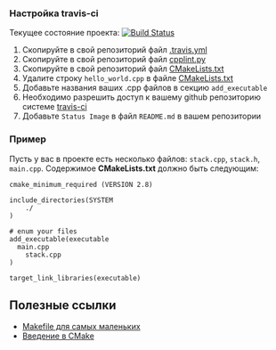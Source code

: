 ### Настройка travis-ci

Текущее состояние проекта: [![Build Status](https://travis-ci.org/drewxa/bmstu-programming-languages.svg?branch=travis-template)](https://travis-ci.org/drewxa/bmstu-programming-languages)

1. Скопируйте в свой репозиторий файл [.travis.yml](.travis.yml)
1. Скопируйте в свой репозиторий файл [cpplint.py](cpplint.py)
1. Скопируйте в свой репозиторий файл [CMakeLists.txt](CMakeLists.txt)
1. Удалите строку `hello_world.cpp` в файле [CMakeLists.txt](CMakeLists.txt)
1. Добавьте названия ваших .cpp файлов в секцию `add_executable`
1. Необходимо разрешить доступ к вашему github репозиторию системе [travis-ci](https://travis-ci.org)
1. Добавьте `Status Image` в файл `README.md` в вашем репозитории

### Пример
Пусть у вас в проекте есть несколько файлов: `stack.cpp`, `stack.h`, `main.cpp`. Содержимое **CMakeLists.txt** должно быть следующим:

```
cmake_minimum_required (VERSION 2.8)

include_directories(SYSTEM
    ./
)

# enum your files
add_executable(executable
  main.cpp
	stack.cpp
)

target_link_libraries(executable)
```

## Полезные ссылки
* [Makefile для самых маленьких](https://habrahabr.ru/post/155201/)
* [Введение в CMake](https://habrahabr.ru/post/155467/)
